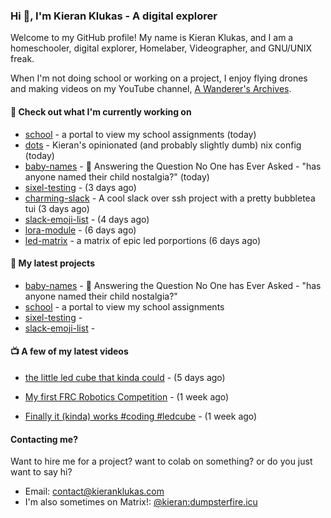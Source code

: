 ### Hi 👋, I'm Kieran Klukas - A digital explorer 

Welcome to my GitHub profile! My name is Kieran Klukas, and I am a homeschooler, digital explorer, Homelaber, Videographer, and GNU/UNIX freak.

When I'm not doing school or working on a project, I enjoy flying drones and making videos on my YouTube channel, [A Wanderer's Archives](https://youtube.com/@wanderer.archives).

#### 👷 Check out what I'm currently working on

- [school](https://github.com/kcoderhtml/school) - a portal to view my school assignments (today)
- [dots](https://github.com/kcoderhtml/dots) - Kieran's opinionated (and probably slightly dumb) nix config (today)
- [baby-names](https://github.com/kcoderhtml/baby-names) - 👶 Answering the Question No One has Ever Asked - "has anyone named their child nostalgia?" (today)
- [sixel-testing](https://github.com/kcoderhtml/sixel-testing) -  (3 days ago)
- [charming-slack](https://github.com/kcoderhtml/charming-slack) - A cool slack over ssh project with a pretty bubbletea tui (3 days ago)
- [slack-emoji-list](https://github.com/kcoderhtml/slack-emoji-list) -  (4 days ago)
- [lora-module](https://github.com/kcoderhtml/lora-module) -  (6 days ago)
- [led-matrix](https://github.com/kcoderhtml/led-matrix) - a matrix of epic led porportions (6 days ago)

#### 🌱 My latest projects

- [baby-names](https://github.com/kcoderhtml/baby-names) - 👶 Answering the Question No One has Ever Asked - "has anyone named their child nostalgia?"
- [school](https://github.com/kcoderhtml/school) - a portal to view my school assignments
- [sixel-testing](https://github.com/kcoderhtml/sixel-testing) - 
- [slack-emoji-list](https://github.com/kcoderhtml/slack-emoji-list) - 

#### 📺 A few of my latest videos

- [the little led cube that kinda could](https://www.youtube.com/watch?v=um7v7Y04vGw) - (5 days ago)

- [My first FRC Robotics Competition](https://www.youtube.com/watch?v=w_o2-eqkbCk) - (1 week ago)

- [Finally it (kinda) works #coding #ledcube](https://www.youtube.com/watch?v=Mfk6LF0zwZg) - (1 week ago)



#### Contacting me?

Want to hire me for a project? want to colab on something? or do you just want to say hi?

- Email: [contact@kieranklukas.com](mailto:contact@kieranklukas.com)
- I'm also sometimes on Matrix!: [@kieran:dumpsterfire.icu](https://matrix.to/#/@kieran.matrix.dumpsterfire.icu)
